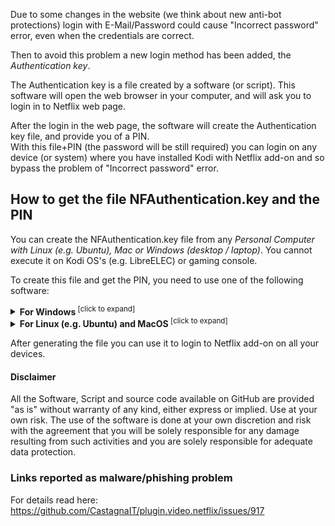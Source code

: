 Due to some changes in the website (we think about new anti-bot protections)
login with E-Mail/Password could cause "Incorrect password" error, even when the credentials are correct.

Then to avoid this problem a new login method has been added, the _Authentication key_.

The Authentication key is a file created by a software (or script).
This software will open the web browser in your computer, and will ask you to login in to Netflix web page.

After the login in the web page, the software will create the Authentication key file, and provide you of a PIN.<br/>
With this file+PIN (the password will be still required) you can login on any device (or system) where you have installed Kodi with Netflix add-on and so bypass the problem of "Incorrect password" error.

## How to get the file NFAuthentication.key and the PIN

You can create the NFAuthentication.key file from any _Personal Computer with Linux (e.g. Ubuntu), Mac or Windows (desktop / laptop)_. You cannot execute it on Kodi OS's (e.g. LibreELEC) or gaming console.

To create this file and get the PIN, you need to use one of the following software:

<details>
<summary><b>For Windows</b><sup> [click to expand]</sup></summary>
<p>

**PREREQUISITE**: Chrome browser installed

**INSTRUCTIONS**: Download the zip and extract the folder, then run the software and follow the instructions on screen. After you have created the file, you have to open it, with Netflix add-on by choosing the login with "Authentication key". Remember to delete the Authentication key file after login.

**DOWNLOAD**: [NFAuthenticationKey_Windows.zip](https://www.dropbox.com/sh/80zv4umiiyx8ok1/AAABi-vk9CKNNXvpmzkCRTiIa?dl=1) (Google may report incorrectly as malware, press continue and ignore it)

</p>
</details>

<details>
<summary><b>For Linux (e.g. Ubuntu) and MacOS</b><sup> [click to expand]</sup></summary>
<p>

**PREREQUISITE**: A web browser is required, supported browsers: _Chrome or Chromium_

**INSTRUCTIONS**: Download the zip, extract the folder and open this folder with the Terminal/Console. Then run the following commands.

Install these python packages:<br/>
`pip install pycryptodomex` (or pip3)<br/>
`pip install websocket-client` (or pip3)

After run the script:<br/>
`python NFAuthenticationKey.py` (or python3)<br/>
Follow the instructions on screen, after you have created the file, you have to open it with Netflix add-on by choosing the login with "Authentication key". Remember to delete the Authentication key file after login.

**DOWNLOAD**: [NFAuthenticationKey_Linux.zip](https://www.dropbox.com/sh/ls3veptflvneub1/AABz9Tt3EqKUb90PQXNarNxga?dl=1)

</p>
</details>

After generating the file you can use it to login to Netflix add-on on all your devices.

#### Disclaimer
All the Software, Script and source code available on GitHub are provided "as is" without warranty of any kind, either express or implied. Use at your own risk. The use of the software is done at your own discretion and risk with the agreement that you will be solely responsible for any damage resulting from such activities and you are solely responsible for adequate data protection.

### Links reported as malware/phishing problem

For details read here: https://github.com/CastagnaIT/plugin.video.netflix/issues/917